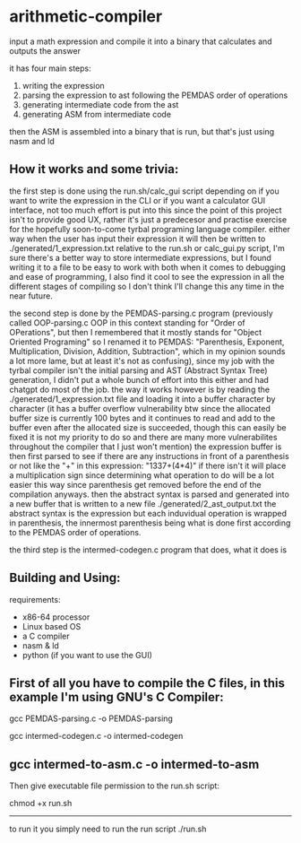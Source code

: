 # arithmetic-compiler
input a math expression and compile it into a binary that calculates and outputs the answer

it has four main steps:

1. writing the expression
2. parsing the expression to ast following the PEMDAS order of operations
3. generating intermediate code from the ast
4. generating ASM from intermediate code

then the ASM is assembled into a binary that is run, but that's just using nasm and ld

## How it works and some trivia:

the first step is done using the run.sh/calc_gui script depending on if you want to write the expression in the CLI or if you want a calculator GUI interface, not too much effort is put into this since the point of this project isn't to provide good UX, rather it's just a predecesor and practise exercise for the hopefully soon-to-come tyrbal programing language compiler. either way when the user has input their expression it will then be written to ./generated/1_expression.txt relative to the run.sh or calc_gui.py script, I'm sure there's a better way to store intermediate expressions, but I found writing it to a file to be easy to work with both when it comes to debugging and ease of programming, I also find it cool to see the expression in all the different stages of compiling so I don't think I'll change this any time in the near future.

the second step is done by the PEMDAS-parsing.c program (previously called OOP-parsing.c OOP in this context standing for "Order of OPerations", but then I remembered that it mostly stands for "Object Oriented Programing" so I renamed it to PEMDAS: "Parenthesis, Exponent, Multiplication, Division, Addition, Subtraction", which in my opinion sounds a lot more lame, but at least it's not as confusing), since my job with the tyrbal compiler isn't the initial parsing and AST (Abstract Syntax Tree) generation, I didn't put a whole bunch of effort into this either and had chatgpt do most of the job. the way it works however is by reading the ./generated/1_expression.txt file and loading it into a buffer character by character (it has a buffer overflow vulnerability btw since the allocated buffer size is currently 100 bytes and it continues to read and add to the buffer even after the allocated size is succeeded, though this can easily be fixed it is not my priority to do so and there are many more vulnerabilites throughout the compiler that I just won't mention) the expression buffer is then first parsed to see if there are any instructions in front of a parenthesis or not like the "+" in this expression: "1337+(4*4)" if there isn't it will place a multiplication sign since determining what operation to do will be a lot easier this way since parenthesis get removed before the end of the compilation anyways. then the abstract syntax is parsed and generated into a new buffer that is written to a new file ./generated/2_ast_output.txt the abstract syntax is the expression but each induvidual operation is wrapped in parenthesis, the innermost parenthesis being what is done first according to the PEMDAS order of operations.

the third step is the intermed-codegen.c program that does, what it does is 

## Building and Using:

requirements:
- x86-64 processor
- Linux based OS
- a C compiler
- nasm & ld
- python (if you want to use the GUI)


First of all you have to compile the C files, in this example I'm using GNU's C Compiler:
--------------
gcc PEMDAS-parsing.c -o PEMDAS-parsing

gcc intermed-codegen.c -o intermed-codegen

gcc intermed-to-asm.c -o intermed-to-asm
--------------

Then give executable file permission to the run.sh script:

chmod +x run.sh

--------------
to run it you simply need to run the run script
./run.sh








